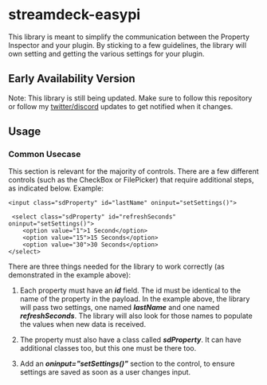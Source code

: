 # streamdeck-easypi

This library is meant to simplify the communication between the Property Inspector and your plugin.
By sticking to a few guidelines, the library will own setting and getting the various settings for your plugin.

## Early Availability Version
Note: This library is still being updated. Make sure to follow this repository or follow my [twitter/discord](http://barraider.github.io) updates to get notified when it changes.


## Usage
### Common Usecase
This section is relevant for the majority of controls. There are a few different controls (such as the CheckBox or FilePicker) that require additional steps, as indicated below.
Example:
```
<input class="sdProperty" id="lastName" oninput="setSettings()">

 <select class="sdProperty" id="refreshSeconds" oninput="setSettings()">
	<option value="1">1 Second</option>
	<option value="15">15 Seconds</option>
	<option value="30">30 Seconds</option>
</select>

```

There are three things needed for the library to work correctly (as demonstrated in the example above):
1. Each property must have an ***id*** field. The id must be identical to the name of the property in the payload. In the example above, the library will pass two settings, one named ***lastName*** and one named ***refreshSeconds***. The library will also look for those names to populate the values when new data is received.

2. The property must also have a class called ***sdProperty***. It can have additional classes too, but this one must be there too.

3. Add an ***oninput="setSettings()"*** section to the control, to ensure settings are saved as soon as a user changes input.



